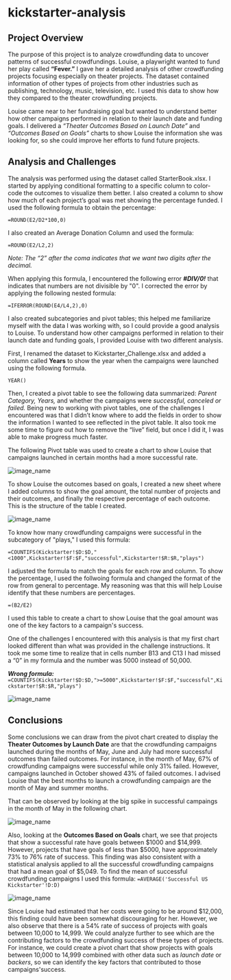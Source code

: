# kickstarter-analysis
## Project Overview  
The purpose of this project is to analyze crowdfunding data to uncover patterns of successful crowdfundings. Louise, a playwright wanted to fund her play called **“Fever.”** I gave her a detailed analysis of other crowdfunding projects focusing especially on theater projects. The dataset contained information of other types of projects from other industries such as publishing, technology, music, television, etc. I used this data to show how they compared to the theater crowdfunding projects. 

Louise came near to her fundraising goal but wanted to understand better how other campaigns performed in relation to their launch date and funding goals. I delivered a *“Theater Outcomes Based on Launch Date”* and *“Outcomes Based on Goals”* charts to show Louise the information she was looking for, so she could improve her efforts to fund future projects. 
## Analysis and Challenges
The analysis was performed using the dataset called StarterBook.xlsx. I started by applying conditional formatting to a specific column to color-code the outcomes to visualize them better. I also created a column to show how much of each project’s goal was met showing the percentage funded. I used the following formula to obtain the percentage:

```=ROUND(E2/D2*100,0)```

I also created an Average Donation Column and used the formula:

```=ROUND(E2/L2,2)```

*Note: The “2” after the coma indicates that we want two digits after the decimal.*

When applying this formula, I encountered the following error **_#DIV/0!_** that indicates that numbers are not divisible by "0".  I corrected the error by applying the following nested formula:

```=IFERROR(ROUND(E4/L4,2),0)```

I also created subcategories and pivot tables; this helped me familiarize myself with the data I was working with, so I could provide a good analysis to Louise. To understand how other campaigns performed in relation to their launch date and funding goals, I provided Louise with two different analysis. 

First, I renamed the dataset to Kickstarter_Challenge.xlsx and added a column called **Years** to show the year when the campaigns were launched using the following formula.

```YEAR()```

Then, I created a pivot table to see the following data summarized: *Parent Category, Years,* and whether the campaigns were *successful, canceled or failed.* Being new to working with pivot tables, one of the challenges I encountered was that I didn’t know where to add the fields in order to show the information I wanted to see reflected in the pivot table. It also took me some time to figure out how to remove the “live” field, but once I did it, I was able to make progress much faster.

The following Pivot table was used to create a chart to show Louise that campaigns launched in certain months had a more successful rate. 

![image_name](Resources/Pivot_Chart_Theater_Outcomes.png)

To show Louise the outcomes based on goals, I created a new sheet where I added columns to show the goal amount, the total number of projects and their outcomes, and finally the respective percentage of each outcome. This is the structure of the table I created. 

![image_name](Resources/Outcome_Based_on_Goals_Table.png)

To know how many crowdfunding campaigns were successful in the subcategory of "plays," I used this formula: 

```=COUNTIFS(Kickstarter!$D:$D,"<1000",Kickstarter!$F:$F,"successful",Kickstarter!$R:$R,"plays")```

I adjusted the formula to match the goals for each row and column. To show the percentage, I used the follwoing formula and changed the format of the row from general to percentage. My reasoning was that this will help Louise identify that these numbers are percentages.

```=(B2/E2)```

I used this table to create a chart to show Louise that the goal amount was one of the key factors to a campaign's success. 

One of the challenges I encountered with this analysis is that my first chart looked different than what was provided in the challenge instructions. It took me some time to realize that in cells number B13 and C13 I had missed a “0” in my formula and the number was 5000 instead of 50,000.

***Wrong formula:***
```=COUNTIFS(Kickstarter!$D:$D,">=5000",Kickstarter!$F:$F,"successful",Kickstarter!$R:$R,"plays")```

![image_name](/Resources/Wrong_Outcomes.png)

## Conclusions

Some conclusions we can draw from the pivot chart created to display the **Theater Outcomes by Launch Date** are that the crowdfunding campaigns launched during the months of May, June and July had more successful outcomes than failed outcomes. For instance, in the month of May, 67% of crowdfunding campaigns were successful while only 31% failed. However, campaigns launched in October showed 43% of failed outcomes. I advised Louise that the best months to launch a crowdfunding campaign are the month of May and summer months.

 That can be observed by looking at the big spike in successful campaings in the month of May in the following chart.

![image_name](/Resources/Theater_Outcomes_Based_on_Launch_Date.png)

Also, looking at the **Outcomes Based on Goals** chart, we see that projects that show a successful rate have goals between $1000 and $14,999. However, projects that have goals of less than $5000, have approximately 73% to 76% rate of success.  This finding was also consistent with a statistical analysis applied to all the successful crowdfunding campaigns that had a mean goal of $5,049. 
To find the mean of successful crowdfunding campaigns I used this formula: ```=AVERAGE('Successful US Kickstarter'!D:D)```

![image_name](/Resources/Outcomes_Based_on_Goal.png)

Since Louise had estimated that her costs were going to be around $12,000, this finding could have been somewhat discouraging for her. However, we also observe that there is a 54% rate of success of projects with goals between 10,000 to 14,999. We could analyze further to see which are the contributing factors to the crowdfunding success of these types of projects. For instance, we could create a pivot chart that show projects with goals between 10,000 to 14,999 combined with other data such as *launch date* or *backers*, so we can identify the key factors that contributed to those campaigns'success. 

